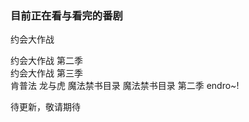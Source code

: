 ### 目前正在看与看完的番剧
约会大作战
<div id="progressbar100"></div>
约会大作战 第二季
<div id="progressbar100"></div>
约会大作战 第三季
<div id="progressbar100"></div>
肯普法
龙与虎
魔法禁书目录
魔法禁书目录 第二季
endro~!

待更新，敬请期待
